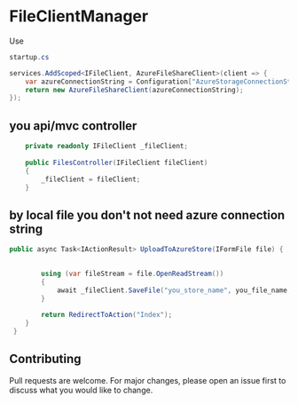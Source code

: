 # FileClientManager

Use
```c#
startup.cs

services.AddScoped<IFileClient, AzureFileShareClient>(client => {
    var azureConnectionString = Configuration["AzureStorageConnectionString"];
    return new AzureFileShareClient(azureConnectionString);
});
```

## you api/mvc controller
```c#
    private readonly IFileClient _fileClient;
    
    public FilesController(IFileClient fileClient)
    {
        _fileClient = fileClient;
    }
  ```  
## by local file you don't not need azure connection string

```c#
public async Task<IActionResult> UploadToAzureStore(IFormFile file) {

 
        using (var fileStream = file.OpenReadStream())
        {
            await _fileClient.SaveFile("you_store_name", you_file_name, fileStream);
        }
 
        return RedirectToAction("Index");
    }
 }
 ```
 
## Contributing
Pull requests are welcome. For major changes, please open an issue first to discuss what you would like to change.
